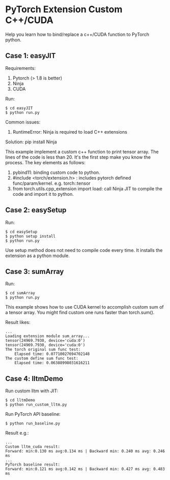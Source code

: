 # PyTorch Extension Custom C++/CUDA 

Help you learn how to bind/replace a c++/CUDA function to PyTorch python.

## Case 1: easyJIT

Requirements:
1. Pytorch (> 1.8 is better)
2. Ninja
3. CUDA


Run:
```
$ cd easyJIT
$ python run.py
```

Common issues:
1. RuntimeError: Ninja is required to load C++ extensions

Solution: pip install Ninja

This example implement a custom c++ function to print tensor array.
The lines of the code is less than 20. It's the first step make you
know the process. The key elements as follows:

1. pybind11: binding custom code to python.
2. #include <torch/extension.h> : includes pytorch defined func/param/kernel. e.g. torch::tensor
3. from torch.utils.cpp_extension import load: call Ninja JIT to compile the code and import it to python.

## Case 2: easySetup

Run:
```
$ cd easySetup
$ python setup install
$ python run.py
```
Use setup method does not need to compile code every time. It installs the extension as a
python module. 

## Case 3: sumArray

Run:
```
$ cd sumArray
$ python run.py
```

This example shows how to use CUDA kernel to accomplish custom sum of a tensor array.
You might find custom one runs faster than torch.sum().

Result likes:

```
...
Loading extension module sum_array...
tensor(24969.7930, device='cuda:0')
tensor(24969.7930, device='cuda:0')
The torch original sum func test:
    Elapsed time: 0.07710027694702148
The custom define sum func test:
    Elapsed time: 0.06388998031616211
```

## Case 4: lltmDemo

Run custom lltm with JIT:
```
$ cd lltmDemo
$ python run_custom_lltm.py
```

Run PyTorch API baseline:
```
$ python run_baseline.py
```
Result e.g.:
```
...
Custom lltm_cuda result:
Forward: min:0.130 ms avg:0.134 ms | Backward min: 0.240 ms avg: 0.246 ms
...
PyTorch baseline result:
Forward: min:0.121 ms avg:0.142 ms | Backward min: 0.427 ms avg: 0.483 ms
```
